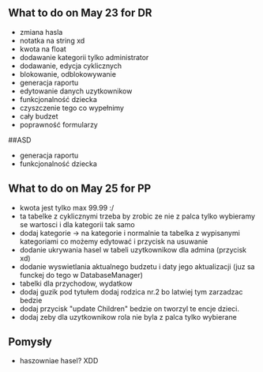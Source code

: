 ## What to do on May 23 for DR
- zmiana hasla
- notatka na string xd
- kwota na float
- dodawanie kategorii tylko administrator
- dodawanie, edycja cyklicznych
- blokowanie, odblokowywanie
- generacja raportu
- edytowanie danych uzytkownikow
- funkcjonalność dziecka
- czyszczenie tego co wypełnimy
- cały budzet
- poprawność formularzy


##ASD
- generacja raportu
- funkcjonalność dziecka 


## What to do on May 25 for PP
- kwota jest tylko max 99.99 :/
- ta tabelke z cyklicznymi trzeba by zrobic ze nie z palca tylko wybieramy se wartosci i dla kategorii tak samo
- dodaj kategorie -> na kategorie i normalnie ta tabelka z wypisanymi kategoriami co możemy edytować i przycisk na usuwanie
- dodanie ukrywania hasel w tabeli uzytkownikow dla admina (przycisk xd)
- dodanie wyswietlania aktualnego budzetu i daty jego aktualizacji (juz sa funckej do tego w DatabaseManager)
- tabelki dla przychodow, wydatkow
- dodaj guzik pod tytułem dodaj rodzica nr.2 bo latwiej tym zarzadzac bedzie
- dodaj przycisk "update Children" bedzie on tworzyl te encje dzieci.
- dodaj zeby dla uzytkownikow rola nie byla z palca tylko wybierane

## Pomysły
- haszowniae hasel? XDD
